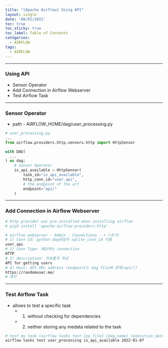 ```yaml
---
title: "[Apache Airflow] Using API"
layout: single
date: '08/01/2022'
toc: true
toc_sticky: true
toc_label: Table of Contents
categories:
  - AIRFLOW
tags:
  - AIRFLOW
---
```


---
### Using API
* Sensor Operator
* Add Connection in Airflow Webserver
* Test Airflow Task

---

### Sensor Operator
* path - AIRFLOW_HOME/dag/user_processing.py

```python
# user_processing.py
...
from airflow.providers.http.sensors.http import HttpSensor

with DAG(
  ...
) as dag:
    # Sensor Operator
    is_api_available = HttpSensor(
        task_id="is_api_available",
        http_conn_id="user_api",
        # the endpoint of the url
        endpoint="api/"
    )

```
---

### Add Connection in Airflow Webserver

```bash
# http provider was pre-installed when installing airflow
# pip3 install 'apache-airflow-providers-http'

# airflow webserver - Admin - Connections - + (추가)
# 1) Conn Id: python dag파일의 sqlite_conn_id 이름
user_api
# 2) Conn Type: 해당하는 connection
HTTP
# 3) description: 자유롭게 작성
API for getting users
# 4) Host: API URL address (endpoint는 dag file에 존재(api/))
https://randomuser.me/
# 확인
```
---

### Test Airflow Task
* allows to test a specific task
  * 1) without checking for dependencies
  * 2) neither storing any medata related to the task

```bash
# test my task (airflow tasks test [py_file] [dag_name] [execution_date])
airflow tasks test user_processing is_api_available 2022-01-07
```